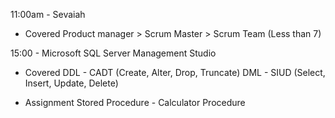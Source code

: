 11:00am - Sevaiah

- Covered
Product manager > Scrum Master > Scrum Team (Less than 7)

15:00 - Microsoft SQL Server Management Studio

- Covered
DDL - CADT (Create, Alter, Drop, Truncate)
DML - SIUD (Select, Insert, Update, Delete)

- Assignment
Stored Procedure - Calculator Procedure
